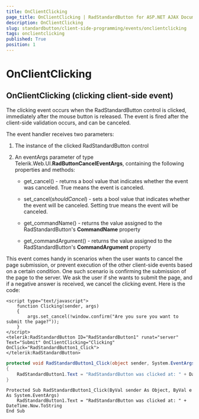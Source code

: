 ```yaml
---
title: OnClientClicking
page_title: OnClientClicking | RadStandardButton for ASP.NET AJAX Documentation
description: OnClientClicking
slug: standardbutton/client-side-programming/events/onclientclicking
tags: onclientclicking
published: True
position: 1
---
```


# OnClientClicking

## OnClientClicking (clicking client-side event)

The clicking event occurs when the RadStandardButton control is clicked, immediately after the mouse button is released. The event is fired after the client-side validation occurs, and can be canceled.

The event handler receives two parameters:

1. The instance of the clicked RadStandardButton control

1. An eventArgs parameter of type Telerik.Web.UI.**RadButtonCancelEventArgs**, containing the following properties and methods:

	* get_cancel() - returns a bool value that indicates whether the event was canceled. True means the event is canceled.

	* set_cancel(*shouldCancel*) - sets a bool value that indicates whether the event will be canceled. Setting true means the event will be canceled.

	* get_commandName() - returns the value assigned to the RadStandardButton's **CommandName** property

	* get_commandArgument() - returns the value assigned to the RadStandardButton's **CommandArgument** property

This event comes handy in scenarios when the user wants to cancel the page submission, or prevent execution of the other client-side events based on a certain condition. One such scenario is confirming the submission of the page to the server. We ask the user if she wants to submit the page, and if a negative answer is received, we cancel the clicking event. Here is the code:

````ASP.NET
<script type="text/javascript">
	function Clicking(sender, args)
	{
		args.set_cancel(!window.confirm("Are you sure you want to submit the page?"));
	}
</script>
<telerik:RadStandardButton ID="RadStandardButton1" runat="server" Text="Submit"	OnClientClicking="Clicking" OnClick="RadStandardButton1_Click">
</telerik:RadStandardButton>
````

````C#
protected void RadStandardButton1_Click(object sender, System.EventArgs e)
{
	RadStandardButton1.Text = "RadStandardButton was clicked at: " + DateTime.Now.ToString();
}
````
````VB
Protected Sub RadStandardButton1_Click(ByVal sender As Object, ByVal e As System.EventArgs)
	RadStandardButton1.Text = "RadStandardButton was clicked at: " + DateTime.Now.ToString
End Sub
````

